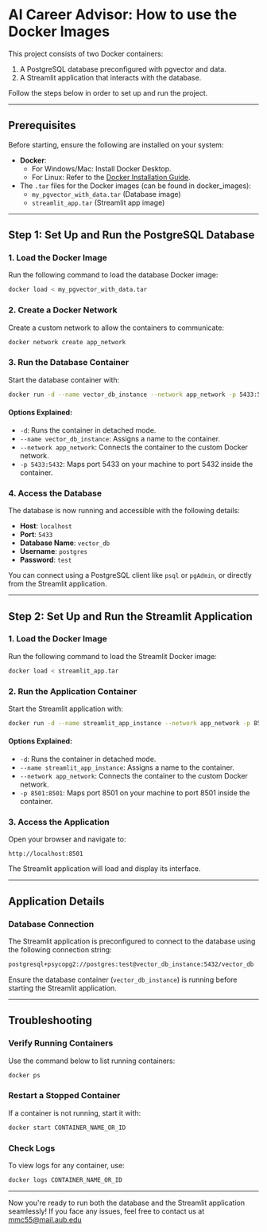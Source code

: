 # AI Career Advisor: How to use the Docker Images

This project consists of two Docker containers:

1. A PostgreSQL database preconfigured with pgvector and data.
2. A Streamlit application that interacts with the database.

Follow the steps below in order to set up and run the project.

---

## Prerequisites

Before starting, ensure the following are installed on your system:

- **Docker**:
  - For Windows/Mac: Install Docker Desktop.
  - For Linux: Refer to the [Docker Installation Guide](https://docs.docker.com/get-docker/).
- The `.tar` files for the Docker images (can be found in docker_images):
  - `my_pgvector_with_data.tar` (Database image)
  - `streamlit_app.tar` (Streamlit app image)

---

## Step 1: Set Up and Run the PostgreSQL Database

### 1. Load the Docker Image
Run the following command to load the database Docker image:
```bash
docker load < my_pgvector_with_data.tar
```

### 2. Create a Docker Network
Create a custom network to allow the containers to communicate:
```bash
docker network create app_network
```

### 3. Run the Database Container
Start the database container with:
```bash
docker run -d --name vector_db_instance --network app_network -p 5433:5432 my_pgvector_with_data
```

#### Options Explained:
- `-d`: Runs the container in detached mode.
- `--name vector_db_instance`: Assigns a name to the container.
- `--network app_network`: Connects the container to the custom Docker network.
- `-p 5433:5432`: Maps port 5433 on your machine to port 5432 inside the container.

### 4. Access the Database
The database is now running and accessible with the following details:

- **Host**: `localhost`
- **Port**: `5433`
- **Database Name**: `vector_db`
- **Username**: `postgres`
- **Password**: `test`

You can connect using a PostgreSQL client like `psql` or `pgAdmin`, or directly from the Streamlit application.

---

## Step 2: Set Up and Run the Streamlit Application

### 1. Load the Docker Image
Run the following command to load the Streamlit Docker image:
```bash
docker load < streamlit_app.tar
```

### 2. Run the Application Container
Start the Streamlit application with:
```bash
docker run -d --name streamlit_app_instance --network app_network -p 8501:8501 streamlit_app
```

#### Options Explained:
- `-d`: Runs the container in detached mode.
- `--name streamlit_app_instance`: Assigns a name to the container.
- `--network app_network`: Connects the container to the custom Docker network.
- `-p 8501:8501`: Maps port 8501 on your machine to port 8501 inside the container.

### 3. Access the Application
Open your browser and navigate to:
```
http://localhost:8501
```
The Streamlit application will load and display its interface.

---

## Application Details

### Database Connection
The Streamlit application is preconfigured to connect to the database using the following connection string:
```bash
postgresql+psycopg2://postgres:test@vector_db_instance:5432/vector_db
```
Ensure the database container (`vector_db_instance`) is running before starting the Streamlit application.

---

## Troubleshooting

### Verify Running Containers
Use the command below to list running containers:
```bash
docker ps
```

### Restart a Stopped Container
If a container is not running, start it with:
```bash
docker start CONTAINER_NAME_OR_ID
```

### Check Logs
To view logs for any container, use:
```bash
docker logs CONTAINER_NAME_OR_ID
```

---

Now you're ready to run both the database and the Streamlit application seamlessly! If you face any issues, feel free to contact us at mmc55@mail.aub.edu

